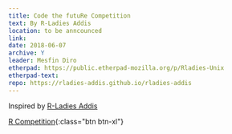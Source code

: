 ```yaml
---
title: Code the futuRe Competition
text: By R-Ladies Addis
location: to be anncounced
link:
date: 2018-06-07
archive: Y  
leader: Mesfin Diro
etherpad: https://public.etherpad-mozilla.org/p/Rladies-Unix
etherpad-text: 
repo: https://rladies-addis.github.io/rladies-addis
---
```


Inspired by [R-Ladies Addis]( https://rladies-addis.github.io/rladies-addis) 

[R Competition](img/R-Ladies_competition_poster_final.pdf){:class="btn btn-xl"} 


